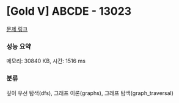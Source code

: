 # [Gold V] ABCDE - 13023 

[문제 링크](https://www.acmicpc.net/problem/13023) 

### 성능 요약

메모리: 30840 KB, 시간: 1516 ms

### 분류

깊이 우선 탐색(dfs), 그래프 이론(graphs), 그래프 탐색(graph_traversal)

